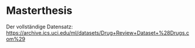 # Masterthesis
Der vollständige Datensatz:  https://archive.ics.uci.edu/ml/datasets/Drug+Review+Dataset+%28Drugs.com%29
